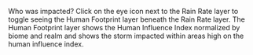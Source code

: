 <p>Who was impacted? Click on the eye icon next to the Rain Rate layer to toggle seeing the Human Footprint layer beneath the Rain Rate layer. The Human Footprint layer shows the Human Influence Index normalized by biome and realm and shows the storm impacted within areas high on the human influence index.</p>

